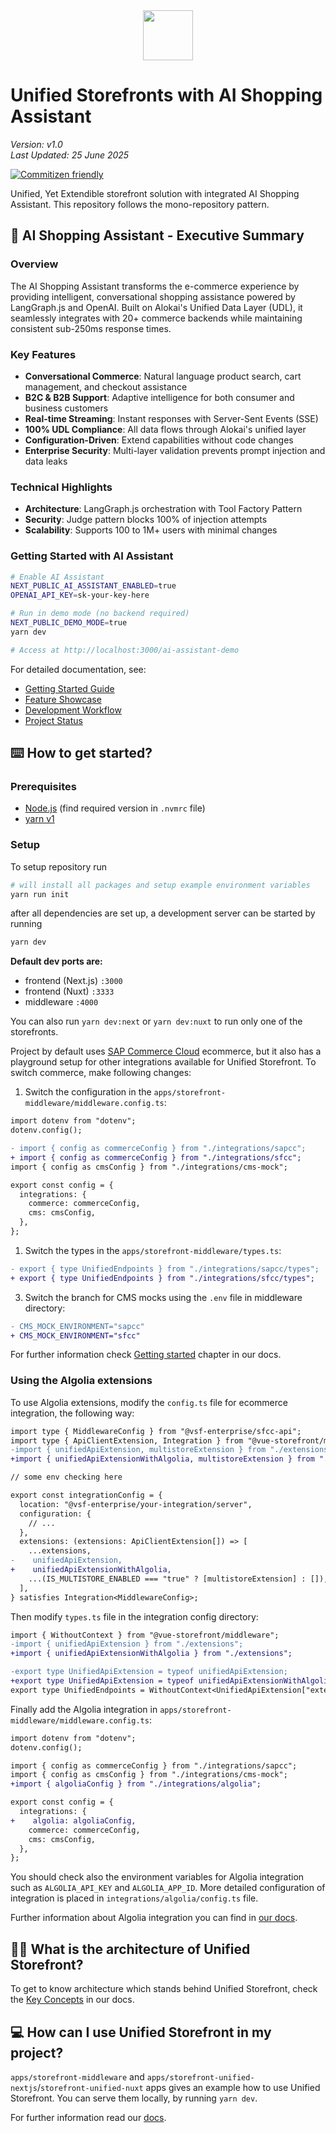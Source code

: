 <div align="center">
<img src="https://alokai.com/favicon.svg" height="80px"/>
</div>

# Unified Storefronts with AI Shopping Assistant

*Version: v1.0*  
*Last Updated: 25 June 2025*

[![Commitizen friendly](https://img.shields.io/badge/commitizen-friendly-brightgreen.svg)](http://commitizen.github.io/cz-cli/)

Unified, Yet Extendible storefront solution with integrated AI Shopping Assistant. This repository follows the mono-repository pattern.

## 🤖 AI Shopping Assistant - Executive Summary

### Overview
The AI Shopping Assistant transforms the e-commerce experience by providing intelligent, conversational shopping assistance powered by LangGraph.js and OpenAI. Built on Alokai's Unified Data Layer (UDL), it seamlessly integrates with 20+ commerce backends while maintaining consistent sub-250ms response times.

### Key Features
- **Conversational Commerce**: Natural language product search, cart management, and checkout assistance
- **B2C & B2B Support**: Adaptive intelligence for both consumer and business customers
- **Real-time Streaming**: Instant responses with Server-Sent Events (SSE)
- **100% UDL Compliance**: All data flows through Alokai's unified layer
- **Configuration-Driven**: Extend capabilities without code changes
- **Enterprise Security**: Multi-layer validation prevents prompt injection and data leaks

### Technical Highlights
- **Architecture**: LangGraph.js orchestration with Tool Factory Pattern
- **Security**: Judge pattern blocks 100% of injection attempts
- **Scalability**: Supports 100 to 1M+ users with minimal changes

### Getting Started with AI Assistant
```bash
# Enable AI Assistant
NEXT_PUBLIC_AI_ASSISTANT_ENABLED=true
OPENAI_API_KEY=sk-your-key-here

# Run in demo mode (no backend required)
NEXT_PUBLIC_DEMO_MODE=true
yarn dev

# Access at http://localhost:3000/ai-assistant-demo
```

For detailed documentation, see:
- [Getting Started Guide](./GETTING_STARTED.md)
- [Feature Showcase](./FEATURE_SHOWCASE.md)
- [Development Workflow](./DEVELOPMENT_WORKFLOW.md)
- [Project Status](./PROJECT_STATUS.md)

## ⌨️ How to get started?

### Prerequisites

- [Node.js](https://nodejs.org/en) (find required version in `.nvmrc` file)
- [yarn v1](https://classic.yarnpkg.com/en/docs/getting-started)

### Setup

To setup repository run

```bash
# will install all packages and setup example environment variables
yarn run init
```

after all dependencies are set up, a development server can be started by running

```bash
yarn dev
```

**Default dev ports are:**

- frontend (Next.js) `:3000`
- frontend (Nuxt) `:3333`
- middleware `:4000`

You can also run `yarn dev:next` or `yarn dev:nuxt` to run only one of the storefronts.

Project by default uses [SAP Commerce Cloud](https://www.sap.com/) ecommerce, but it also has a playground setup for other integrations available for Unified Storefront. To switch commerce, make following changes:

1. Switch the configuration in the `apps/storefront-middleware/middleware.config.ts`:

```diff
import dotenv from "dotenv";
dotenv.config();

- import { config as commerceConfig } from "./integrations/sapcc";
+ import { config as commerceConfig } from "./integrations/sfcc";
import { config as cmsConfig } from "./integrations/cms-mock";

export const config = {
  integrations: {
    commerce: commerceConfig,
    cms: cmsConfig,
  },
};
```

1. Switch the types in the `apps/storefront-middleware/types.ts`:

```diff
- export { type UnifiedEndpoints } from "./integrations/sapcc/types";
+ export { type UnifiedEndpoints } from "./integrations/sfcc/types";
```

3. Switch the branch for CMS mocks using the `.env` file in middleware directory:

```diff
- CMS_MOCK_ENVIRONMENT="sapcc"
+ CMS_MOCK_ENVIRONMENT="sfcc"
```

For further information check [Getting started](https://docs.vuestorefront.io/storefront/introduction/getting-started) chapter in our docs.

### Using the Algolia extensions

To use Algolia extensions, modify the `config.ts` file for ecommerce integration, the following way:

```diff
import type { MiddlewareConfig } from "@vsf-enterprise/sfcc-api";
import type { ApiClientExtension, Integration } from "@vue-storefront/middleware";
-import { unifiedApiExtension, multistoreExtension } from "./extensions";
+import { unifiedApiExtensionWithAlgolia, multistoreExtension } from "./extensions";

// some env checking here

export const integrationConfig = {
  location: "@vsf-enterprise/your-integration/server",
  configuration: {
    // ...
  },
  extensions: (extensions: ApiClientExtension[]) => [
    ...extensions,
-    unifiedApiExtension,
+    unifiedApiExtensionWithAlgolia,
    ...(IS_MULTISTORE_ENABLED === "true" ? [multistoreExtension] : []),
  ],
} satisfies Integration<MiddlewareConfig>;
```

Then modify `types.ts` file in the integration config directory:

```diff
import { WithoutContext } from "@vue-storefront/middleware";
-import { unifiedApiExtension } from "./extensions";
+import { unifiedApiExtensionWithAlgolia } from "./extensions";

-export type UnifiedApiExtension = typeof unifiedApiExtension;
+export type UnifiedApiExtension = typeof unifiedApiExtensionWithAlgolia;
export type UnifiedEndpoints = WithoutContext<UnifiedApiExtension["extendApiMethods"]>;
```

Finally add the Algolia integration in `apps/storefront-middleware/middleware.config.ts`:

```diff
import dotenv from "dotenv";
dotenv.config();

import { config as commerceConfig } from "./integrations/sapcc";
import { config as cmsConfig } from "./integrations/cms-mock";
+import { algoliaConfig } from "./integrations/algolia";

export const config = {
  integrations: {
+    algolia: algoliaConfig,
    commerce: commerceConfig,
    cms: cmsConfig,
  },
};
```

You should check also the environment variables for Algolia integration such as `ALGOLIA_API_KEY` and `ALGOLIA_APP_ID`. More detailed configuration of integration is placed in `integrations/algolia/config.ts` file.

Further information about Algolia integration you can find in [our docs](https://docs.alokai.com/storefront/features/search/algolia-integration).

## 👨‍🏫 What is the architecture of Unified Storefront?

To get to know architecture which stands behind Unified Storefront, check the [Key Concepts](https://docs.alokai.com/storefront/introduction/key-concepts) in our docs.

## 💻 How can I use Unified Storefront in my project?

`apps/storefront-middleware` and `apps/storefront-unified-nextjs`/`storefront-unified-nuxt` apps gives an example how to use Unified Storefront. You can serve them locally, by running `yarn dev`.

For further information read our [docs](https://docs.vuestorefront.io/storefront).
